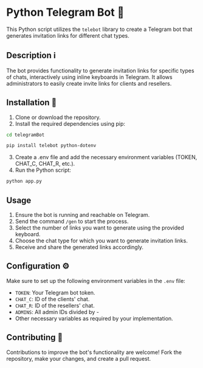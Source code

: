 # Python Telegram Bot 🤖

This Python script utilizes the `telebot` library to create a Telegram bot that generates invitation links for different chat types.

## Description ℹ️

The bot provides functionality to generate invitation links for specific types of chats, interactively using inline keyboards in Telegram. It allows administrators to easily create invite links for clients and resellers.

## Installation 🚀

1. Clone or download the repository.
2. Install the required dependencies using pip:
 ```bash
 cd telegramBot
 ```
 ```bash
 pip install telebot python-dotenv
 ```
3. Create a .env file and add the necessary environment variables (TOKEN, CHAT_C, CHAT_R, etc.).
4. Run the Python script:
```bash
python app.py
```

## Usage

1. Ensure the bot is running and reachable on Telegram.
2. Send the command `/gen` to start the process.
3. Select the number of links you want to generate using the provided keyboard.
4. Choose the chat type for which you want to generate invitation links.
5. Receive and share the generated links accordingly.

## Configuration ⚙️

Make sure to set up the following environment variables in the `.env` file:

- `TOKEN`: Your Telegram bot token.
- `CHAT_C`: ID of the clients' chat.
- `CHAT_R`: ID of the resellers' chat.
- `ADMINS`: All admin IDs divided by -
- Other necessary variables as required by your implementation.

## Contributing 🤝

Contributions to improve the bot's functionality are welcome! Fork the repository, make your changes, and create a pull request.
